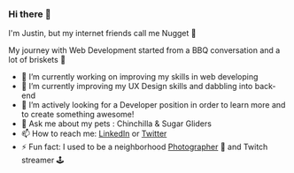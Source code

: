 ### Hi there 👋

I'm Justin, but my internet friends call me Nugget 🐤

My journey with Web Development started from a BBQ conversation and a lot of briskets 🥩 


- 🔭 I’m currently working on improving my skills in web developing
- 🌱 I’m currently improving my UX Design skills and dabbling into back-end
- 👯 I’m actively looking for a Developer position in order to learn more and to create something awesome!
- 💬 Ask me about my pets : Chinchilla & Sugar Gliders
- 📫 How to reach me: [LinkedIn](https://www.linkedin.com/in/nugg3t/) or [Twitter](https://twitter.com/nuggetnchill)
- ⚡ Fun fact: I used to be a neighborhood [Photographer](https://www.flickr.com/photos/128653143@N06/) 📸 and Twitch streamer 🕹️
